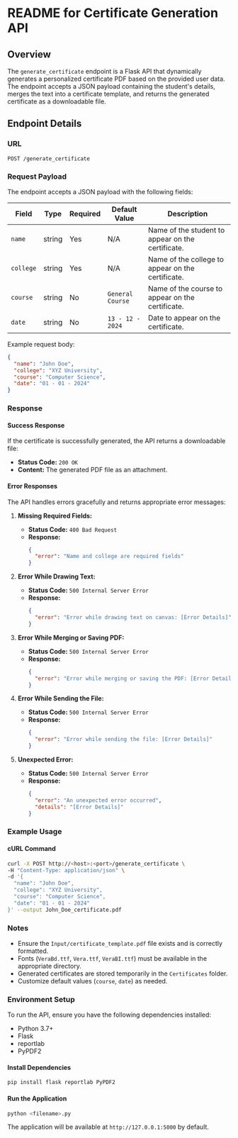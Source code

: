 # README for Certificate Generation API

## Overview

The `generate_certificate` endpoint is a Flask API that dynamically generates a personalized certificate PDF based on the provided user data. The endpoint accepts a JSON payload containing the student's details, merges the text into a certificate template, and returns the generated certificate as a downloadable file.

## Endpoint Details

### URL

```
POST /generate_certificate
```

### Request Payload

The endpoint accepts a JSON payload with the following fields:

| Field     | Type   | Required | Default Value    | Description                                       |
| --------- | ------ | -------- | ---------------- | ------------------------------------------------- |
| `name`    | string | Yes      | N/A              | Name of the student to appear on the certificate. |
| `college` | string | Yes      | N/A              | Name of the college to appear on the certificate. |
| `course`  | string | No       | `General Course` | Name of the course to appear on the certificate.  |
| `date`    | string | No       | `13 - 12 - 2024` | Date to appear on the certificate.                |

Example request body:

```json
{
  "name": "John Doe",
  "college": "XYZ University",
  "course": "Computer Science",
  "date": "01 - 01 - 2024"
}
```

### Response

#### Success Response

If the certificate is successfully generated, the API returns a downloadable file:

- **Status Code:** `200 OK`
- **Content:** The generated PDF file as an attachment.

#### Error Responses

The API handles errors gracefully and returns appropriate error messages:

1. **Missing Required Fields:**

   - **Status Code:** `400 Bad Request`
   - **Response:**
     ```json
     {
       "error": "Name and college are required fields"
     }
     ```

2. **Error While Drawing Text:**

   - **Status Code:** `500 Internal Server Error`
   - **Response:**
     ```json
     {
       "error": "Error while drawing text on canvas: [Error Details]"
     }
     ```

3. **Error While Merging or Saving PDF:**

   - **Status Code:** `500 Internal Server Error`
   - **Response:**
     ```json
     {
       "error": "Error while merging or saving the PDF: [Error Details]"
     }
     ```

4. **Error While Sending the File:**

   - **Status Code:** `500 Internal Server Error`
   - **Response:**
     ```json
     {
       "error": "Error while sending the file: [Error Details]"
     }
     ```

5. **Unexpected Error:**
   - **Status Code:** `500 Internal Server Error`
   - **Response:**
     ```json
     {
       "error": "An unexpected error occurred",
       "details": "[Error Details]"
     }
     ```

### Example Usage

#### cURL Command

```bash
curl -X POST http://<host>:<port>/generate_certificate \
-H "Content-Type: application/json" \
-d '{
  "name": "John Doe",
  "college": "XYZ University",
  "course": "Computer Science",
  "date": "01 - 01 - 2024"
}' --output John_Doe_certificate.pdf
```

### Notes

- Ensure the `Input/certificate_template.pdf` file exists and is correctly formatted.
- Fonts (`VeraBd.ttf`, `Vera.ttf`, `VeraBI.ttf`) must be available in the appropriate directory.
- Generated certificates are stored temporarily in the `Certificates` folder.
- Customize default values (`course`, `date`) as needed.

### Environment Setup

To run the API, ensure you have the following dependencies installed:

- Python 3.7+
- Flask
- reportlab
- PyPDF2

#### Install Dependencies

```bash
pip install flask reportlab PyPDF2
```

#### Run the Application

```bash
python <filename>.py
```

The application will be available at `http://127.0.0.1:5000` by default.
